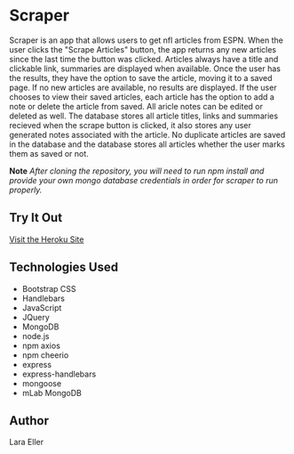 # Scraper
Scraper is an app that allows users to get nfl articles from ESPN. When the user clicks the "Scrape Articles" button, the app returns any new articles since the last time the button was clicked. Articles always have a title and clickable link, summaries are displayed when available. Once the user has the results, they have the option to save the article, moving it to a saved page. If no new articles are available, no results are displayed. If the user chooses to view their saved articles, each article has the option to add a note or delete the article from saved. All aricle notes can be edited or deleted as well. The database stores all article titles, links and summaries recieved when the scrape button is clicked, it also stores any user generated notes associated with the article. No duplicate articles are saved in the database and the database stores all articles whether the user marks them as saved or not. 

**Note** *After cloning the repository, you will need to run npm install and provide your own mongo database credentials in order for scraper to run properly.*

## Try It Out 
[Visit the Heroku Site](https://mysterious-gorge-22441.herokuapp.com/)

## Technologies Used
- Bootstrap CSS
- Handlebars
- JavaScript
- JQuery
- MongoDB
- node.js
- npm axios
- npm cheerio
- express
- express-handlebars
- mongoose
- mLab MongoDB

## Author
Lara Eller
